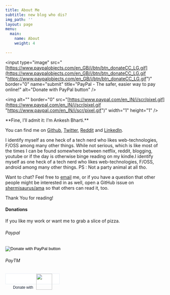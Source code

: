 ```yaml
---
title: About Me
subtitle: new blog who dis?
img_path: ''
layout: page
menu:
  main:
    name: About
    weight: 4

---
```

<form action="[https://www.paypal.com/cgi-bin/webscr](https://www.paypal.com/cgi-bin/webscr "https://www.paypal.com/cgi-bin/webscr")" method="post" target="_top">

<input type="hidden" name="cmd" value="_s-xclick" />

<input type="hidden" name="hosted_button_id" value="5AJN6PG6ULUDE" />

<input type="image" src="[https://www.paypalobjects.com/en_GB/i/btn/btn_donateCC_LG.gif](https://www.paypalobjects.com/en_GB/i/btn/btn_donateCC_LG.gif "https://www.paypalobjects.com/en_GB/i/btn/btn_donateCC_LG.gif")" border="0" name="submit" title="PayPal - The safer, easier way to pay online!" alt="Donate with PayPal button" />

<img alt="" border="0" src="[https://www.paypal.com/en_IN/i/scr/pixel.gif](https://www.paypal.com/en_IN/i/scr/pixel.gif "https://www.paypal.com/en_IN/i/scr/pixel.gif")" width="1" height="1" />

</form>**Fine, I’ll admit it: I’m Ankesh Bharti.**

You can find me on [Github](https://github.com/shermisaurus "GitHub"), [Twitter](https://twitter.com/shermisaurus "Twitter"), [Reddit](https://www.reddit.com/user/ankeshb8 "Reddit") and [LinkedIn](https://www.linkedin.com/in/ankesh-bharti-734584162/ "LinkedIn").

I identify myself as one heck of a tech nerd who likes web-technologies, F/OSS among many other things. While not serious, which is like most of the times I can be found somewhere between netflix, reddit, blogging, youtube or if the day is otherwise binge reading on my kindle.I identify myself as one heck of a tech nerd who likes web-technologies, F/OSS, android among many other things. PS : Not a party animal at all tho.

Want to chat? Feel free to [email](mailto:ankeshbharti8@gmail.com "email") me, or if you have a question that other people might be interested in as well, open a GitHub issue on [shermisaurus/ama](https://github.com/shermisaurus/ama "ama") so that others can read it, too.

Thank You for reading!

#### Donations

If you like my work or want me to grab a slice of pizza.

###### Paypal

<form action="https://www.paypal.com/cgi-bin/webscr" method="post" target="_top">
<input type="hidden" name="cmd" value="_s-xclick" />
<input type="hidden" name="hosted_button_id" value="5AJN6PG6ULUDE" />
<input type="image" src="https://www.paypalobjects.com/en_GB/i/btn/btn_donateCC_LG.gif" border="0" name="submit" title="PayPal - The safer, easier way to pay online!" alt="Donate with PayPal button" />
<img alt="" border="0" src="https://www.paypal.com/en_IN/i/scr/pixel.gif" width="1" height="1" />
</form>

###### PayTM

<a href="https://securegw.paytm.in/link/19495/LL_5816047" target="_blank" rel="im-checkout" style="border-radius:2px;display:inline-block;border:1px solid #e6ebf3;padding:0 23px;color:#182233;font-size:12px;text-decoration:none;font-family:'Nunito Sans', sans-serif;height:32px;line-height:28px;background:#ffffff;border:1px solid #e8edf4;color:#182233;">
<span>Donate  with</span>
<img style="margin-left:6px;vertical-align:sub;width:50px;" src="https://static1.paytm.in/1.4/plogo/paytmlogo-coloured.png"></a>